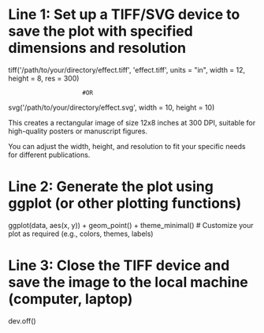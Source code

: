 # Line 1: Set up a TIFF/SVG device to save the plot with specified dimensions and resolution
tiff('/path/to/your/directory/effect.tiff', 'effect.tiff', units = "in", width = 12, height = 8, res = 300)

                         #OR
                         
svg('/path/to/your/directory/effect.svg', width = 10, height = 10)

 This creates a rectangular image of size 12x8 inches at 300 DPI, suitable for high-quality posters or manuscript figures.

 You can adjust the width, height, and resolution to fit your specific needs for different publications.

# Line 2: Generate the plot using ggplot (or other plotting functions)
ggplot(data, aes(x, y)) + geom_point() + theme_minimal() # Customize your plot as required (e.g., colors, themes, labels)

# Line 3: Close the TIFF device and save the image to the local machine (computer, laptop)
dev.off()
